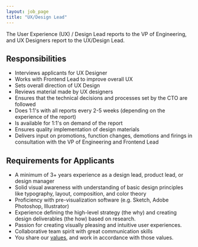 ```yaml
---
layout: job_page
title: "UX/Design Lead"
---
```


The User Experience (UX) / Design Lead reports to the VP of Engineering, and UX
Designers report to the UX/Design Lead.

## Responsibilities

* Interviews applicants for UX Designer
* Works with Frontend Lead to improve overall UX
* Sets overall direction of UX Design
* Reviews material made by UX designers
* Ensures that the technical decisions and processes set by the CTO are followed
* Does 1:1's with all reports every 2-5 weeks (depending on the experience of the report)
* Is available for 1:1's on demand of the report
* Ensures quality implementation of design materials
* Delivers input on promotions, function changes, demotions and firings in consultation with the VP of Engineering and Frontend Lead

## Requirements for Applicants

* A minimum of 3+ years experience as a design lead, product lead, or design manager
* Solid visual awareness with understanding of basic design principles like typography, layout, composition, and color theory
* Proficiency with pre-visualization software (e.g. Sketch, Adobe Photoshop, Illustrator)
* Experience defining the high-level strategy (the why) and creating design deliverables (the how) based on research.
* Passion for creating visually pleasing and intuitive user experiences.
* Collaborative team spirit with great communication skills
* You share our [values](/handbook/values), and work in accordance with those values.
